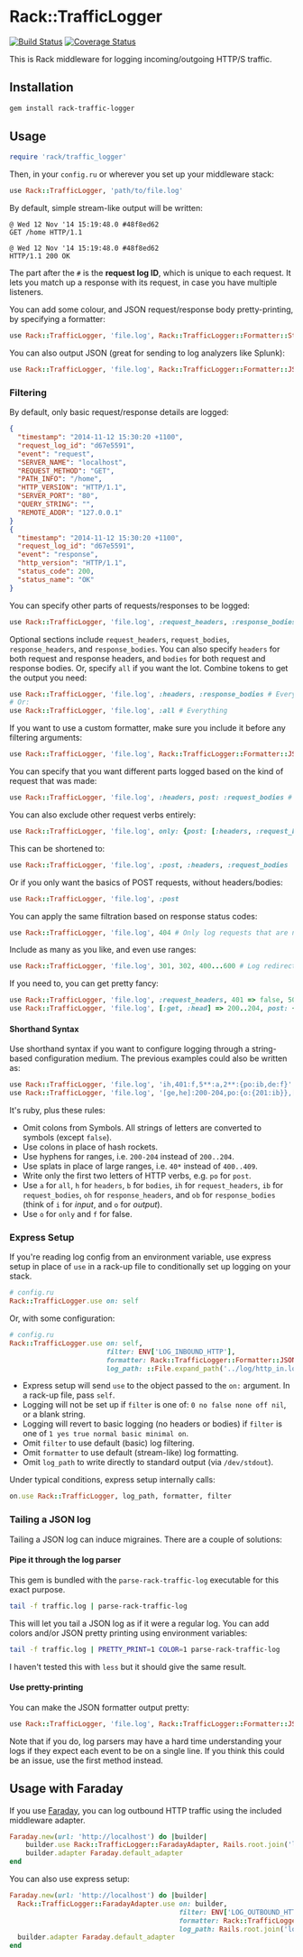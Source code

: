 # Rack::TrafficLogger

[![Build Status](https://travis-ci.org/hx/rack-traffic-logger.svg?branch=develop)](https://travis-ci.org/hx/rack-traffic-logger)
[![Coverage Status](https://img.shields.io/coveralls/hx/rack-traffic-logger.svg)](https://coveralls.io/r/hx/rack-traffic-logger?branch=develop)

This is Rack middleware for logging incoming/outgoing HTTP/S traffic.

## Installation

```bash
gem install rack-traffic-logger
```

## Usage

```ruby
require 'rack/traffic_logger'
```

Then, in your `config.ru` or wherever you set up your middleware stack:

```ruby
use Rack::TrafficLogger, 'path/to/file.log'
```

By default, simple stream-like output will be written:

```
@ Wed 12 Nov '14 15:19:48.0 #48f8ed62
GET /home HTTP/1.1

@ Wed 12 Nov '14 15:19:48.0 #48f8ed62
HTTP/1.1 200 OK
```

The part after the `#` is the **request log ID**, which is unique to each request. It lets you match up a response with its request, in case you have multiple listeners.

You can add some colour, and JSON request/response body pretty-printing, by specifying a formatter:

```ruby
use Rack::TrafficLogger, 'file.log', Rack::TrafficLogger::Formatter::Stream.new(color: true, pretty_print: true)
```

You can also output JSON (great for sending to log analyzers like Splunk):

```ruby
use Rack::TrafficLogger, 'file.log', Rack::TrafficLogger::Formatter::JSON.new
```

### Filtering

By default, only basic request/response details are logged:

```json
{
  "timestamp": "2014-11-12 15:30:20 +1100",
  "request_log_id": "d67e5591",
  "event": "request",
  "SERVER_NAME": "localhost",
  "REQUEST_METHOD": "GET",
  "PATH_INFO": "/home",
  "HTTP_VERSION": "HTTP/1.1",
  "SERVER_PORT": "80",
  "QUERY_STRING": "",
  "REMOTE_ADDR": "127.0.0.1"
}
{
  "timestamp": "2014-11-12 15:30:20 +1100",
  "request_log_id": "d67e5591",
  "event": "response",
  "http_version": "HTTP/1.1",
  "status_code": 200,
  "status_name": "OK"
}
```

You can specify other parts of requests/responses to be logged:

```ruby
use Rack::TrafficLogger, 'file.log', :request_headers, :response_bodies
```

Optional sections include `request_headers`, `request_bodies`, `response_headers`, and `response_bodies`. You can also specify `headers` for both request and response headers, and `bodies` for both request and response bodies. Or, specify `all` if you want the lot. Combine tokens to get the output you need:

```ruby
use Rack::TrafficLogger, 'file.log', :headers, :response_bodies # Everything except request bodies!
# Or:
use Rack::TrafficLogger, 'file.log', :all # Everything
```

If you want to use a custom formatter, make sure you include it before any filtering arguments:

```ruby
use Rack::TrafficLogger, 'file.log', Rack::TrafficLogger::Formatter::JSON.new, :headers
```

You can specify that you want different parts logged based on the kind of request that was made:

```ruby
use Rack::TrafficLogger, 'file.log', :headers, post: :request_bodies # Log headers for all requests, and also request bodies for POST requests
```

You can also exclude other request verbs entirely:

```ruby
use Rack::TrafficLogger, 'file.log', only: {post: [:headers, :request_bodies]} # Log only POST requests, and include all headers, and request bodies
```

This can be shortened to:

```ruby
use Rack::TrafficLogger, 'file.log', :post, :headers, :request_bodies
```

Or if you only want the basics of POST requests, without headers/bodies:

```ruby
use Rack::TrafficLogger, 'file.log', :post
```

You can apply the same filtration based on response status codes:

```ruby
use Rack::TrafficLogger, 'file.log', 404 # Only log requests that are not-found
```

Include as many as you like, and even use ranges:

```ruby
use Rack::TrafficLogger, 'file.log', 301, 302, 400...600 # Log redirects and errors
```

If you need to, you can get pretty fancy:

```ruby
use Rack::TrafficLogger, 'file.log', :request_headers, 401 => false, 500...600 => :all, 200...300 => {post: :request_bodies, delete: false}
use Rack::TrafficLogger, 'file.log', [:get, :head] => 200..204, post: {only: {201 => :request_bodies}}, [:put, :patch] => :all
```

#### Shorthand Syntax

Use shorthand syntax if you want to configure logging through a string-based configuration medium. The previous examples could also be written as:

```ruby
use Rack::TrafficLogger, 'file.log', 'ih,401:f,5**:a,2**:{po:ib,de:f}'
use Rack::TrafficLogger, 'file.log', '[ge,he]:200-204,po:{o:{201:ib}},[pu,pa]:a'
```

It's ruby, plus these rules:

- Omit colons from Symbols. All strings of letters are converted to symbols (except `false`).
- Use colons in place of hash rockets.
- Use hyphens for ranges, i.e. `200-204` instead of `200..204`.
- Use splats in place of large ranges, i.e. `40*` instead of `400..409`.
- Write only the first two letters of HTTP verbs, e.g. `po` for `post`.
- Use `a` for `all`, `h` for `headers`, `b` for `bodies`, `ih` for `request_headers`, `ib` for `request_bodies`, `oh` for `response_headers`, and `ob` for `response_bodies` (think of `i` for *input*, and `o` for *output*).
- Use `o` for `only` and `f` for false.

### Express Setup

If you're reading log config from an environment variable, use express setup in place of `use` in a rack-up file to conditionally set up logging on your stack.

```ruby
# config.ru
Rack::TrafficLogger.use on: self
```

Or, with some configuration:

```ruby
# config.ru
Rack::TrafficLogger.use on: self,
                        filter: ENV['LOG_INBOUND_HTTP'],
                        formatter: Rack::TrafficLogger::Formatter::JSON.new,
                        log_path: ::File.expand_path('../log/http_in.log', __FILE__)
```

- Express setup will send `use` to the object passed to the `on:` argument. In a rack-up file, pass `self`.
- Logging will not be set up if `filter` is one of: `0 no false none off nil`, or a blank string.
- Logging will revert to basic logging (no headers or bodies) if `filter` is one of `1 yes true normal basic minimal on`.
- Omit `filter` to use default (basic) log filtering.
- Omit `formatter` to use default (stream-like) log formatting.
- Omit `log_path` to write directly to standard output (via `/dev/stdout`).

Under typical conditions, express setup internally calls:

```ruby
on.use Rack::TrafficLogger, log_path, formatter, filter
```

### Tailing a JSON log

Tailing a JSON log can induce migraines. There are a couple of solutions:

#### Pipe it through the log parser

This gem is bundled with the `parse-rack-traffic-log` executable for this exact purpose.

```bash
tail -f traffic.log | parse-rack-traffic-log
```

This will let you tail a JSON log as if it were a regular log. You can add colors and/or JSON pretty printing using environment variables:

```bash
tail -f traffic.log | PRETTY_PRINT=1 COLOR=1 parse-rack-traffic-log
```

I haven't tested this with `less` but it should give the same result.

#### Use pretty-printing

You can make the JSON formatter output pretty:

```ruby
use Rack::TrafficLogger, 'file.log', Rack::TrafficLogger::Formatter::JSON.new(pretty_print: true)
```

Note that if you do, log parsers may have a hard time understanding your logs if they expect each event to be on a single line. If you think this could be an issue, use the first method instead.

## Usage with Faraday

If you use [Faraday](https://github.com/lostisland/faraday), you can log outbound HTTP traffic using the included middleware adapter.

```ruby
Faraday.new(url: 'http://localhost') do |builder|
    builder.use Rack::TrafficLogger::FaradayAdapter, Rails.root.join('log/http_out.log').to_s
    builder.adapter Faraday.default_adapter
end
```

You can also use express setup:

```ruby
Faraday.new(url: 'http://localhost') do |builder|
  Rack::TrafficLogger::FaradayAdapter.use on: builder,
                                          filter: ENV['LOG_OUTBOUND_HTTP'],
                                          formatter: Rack::TrafficLogger::Formatter::JSON.new,
                                          log_path: Rails.root.join('log/http_out.log').to_s
  builder.adapter Faraday.default_adapter
end
```
